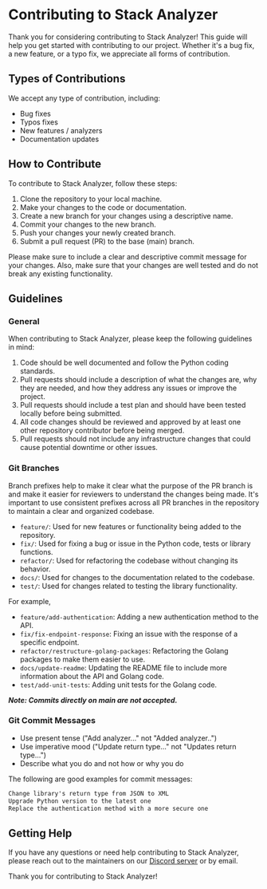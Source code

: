 # Contributing to Stack Analyzer

Thank you for considering contributing to Stack Analyzer! This guide will help you get started with contributing to
our project. Whether it's a bug fix, a new feature, or a typo fix, we appreciate all forms of contribution.

## Types of Contributions

We accept any type of contribution, including:

- Bug fixes
- Typos fixes
- New features / analyzers
- Documentation updates

## How to Contribute

To contribute to Stack Analyzer, follow these steps:

1. Clone the repository to your local machine.
2. Make your changes to the code or documentation.
3. Create a new branch for your changes using a descriptive name.
4. Commit your changes to the new branch.
5. Push your changes your newly created branch.
6. Submit a pull request (PR) to the base (main) branch.

Please make sure to include a clear and descriptive commit message for your changes. Also, make sure that your changes
are well tested and do not break any existing functionality.

## Guidelines

### General

When contributing to Stack Analyzer, please keep the following guidelines in mind:

1. Code should be well documented and follow the Python coding standards.
2. Pull requests should include a description of what the changes are, why they are needed, and how they address any
   issues or improve the project.
3. Pull requests should include a test plan and should have been tested locally before being submitted.
4. All code changes should be reviewed and approved by at least one other repository contributor before being merged.
5. Pull requests should not include any infrastructure changes that could cause potential downtime or other issues.

### Git Branches

Branch prefixes help to make it clear what the purpose of the PR branch is and make it easier for reviewers to
understand the changes being made. It's important to use consistent prefixes across all PR branches in the repository
to maintain a clear and organized codebase.

- `feature/`: Used for new features or functionality being added to the repository.
- `fix/`: Used for fixing a bug or issue in the Python code, tests or library functions.
- `refactor/`: Used for refactoring the codebase without changing its behavior.
- `docs/`: Used for changes to the documentation related to the codebase.
- `test/`: Used for changes related to testing the library functionality.

For example,

- `feature/add-authentication`: Adding a new authentication method to the API.
- `fix/fix-endpoint-response`: Fixing an issue with the response of a specific endpoint.
- `refactor/restructure-golang-packages`: Refactoring the Golang packages to make them easier to use.
- `docs/update-readme`: Updating the README file to include more information about the API and Golang code.
- `test/add-unit-tests`: Adding unit tests for the Golang code.

_**Note: Commits directly on main are not accepted.**_

### Git Commit Messages

- Use present tense ("Add analyzer..." not "Added analyzer..")
- Use imperative mood ("Update return type..." not "Updates return type...")
- Describe what you do and not how or why you do

The following are good examples for commit messages:

```txt
Change library's return type from JSON to XML
Upgrade Python version to the latest one
Replace the authentication method with a more secure one
```

## Getting Help

If you have any questions or need help contributing to Stack Analyzer, please reach out to the maintainers on our [Discord server](https://discord.com/invite/pqg5sxhx6Y) or by email.

Thank you for contributing to Stack Analyzer!
